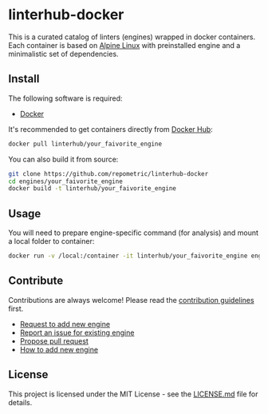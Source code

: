 # linterhub-docker

This is a curated catalog of linters (engines) wrapped in docker containers. Each container is based on [Alpine Linux](https://alpinelinux.org) with preinstalled engine and a minimalistic set of dependencies.

## Install

The following software is required:

- [Docker](https://www.docker.com/)

It's recommended to get containers directly from [Docker Hub](https://hub.docker.com/u/linterhub/):

```bash
docker pull linterhub/your_faivorite_engine
```

You can also build it from source:

```bash
git clone https://github.com/repometric/linterhub-docker
cd engines/your_faivorite_engine
docker build -t linterhub/your_faivorite_engine
```

## Usage

You will need to prepare engine-specific command (for analysis) and mount a local folder to container:
```bash
docker run -v /local:/container -it linterhub/your_faivorite_engine engine_command
```

## Contribute

Contributions are always welcome! Please read the [contribution guidelines](.github/CONTRIBUTING.md) first.

- [Request to add new engine](.github/ENGINE_TEMPLATE.md)
- [Report an issue for existing engine](.guthub/ISSUE_TEMPALTE.md)
- [Propose pull request](/.guthub/PULL_REQUEST_TEMPLATE.md)
- [How to add new engine](./guthub/HOWTO_ENGINE.md)

## License

This project is licensed under the MIT License - see the [LICENSE.md](LICENSE.md) file for details.
